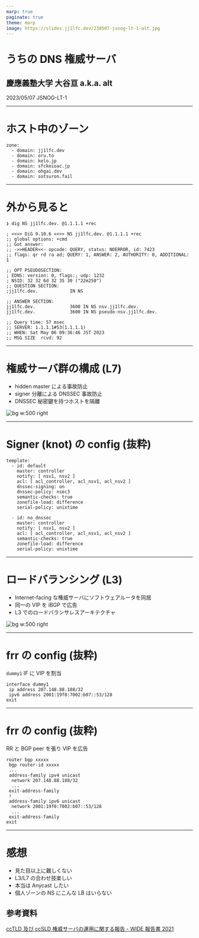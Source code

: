 ```yaml
---
marp: true
paginate: true
theme: marp
image: https://slides.jj1lfc.dev/230507-jsnog-lt-1-alt.jpg
---
```


# うちの DNS 権威サーバ

## 慶應義塾大学 大谷亘 a.k.a. alt

2023/05/07 JSNOG-LT-1

---

# ホスト中のゾーン

```
zone:
  - domain: jj1lfc.dev
  - domain: oru.to
  - domain: kelo.jp
  - domain: sfckeioac.jp
  - domain: ohgai.dev
  - domain: sotsuron.fail
```

---

# 外から見ると

```
❯ dig NS jj1lfc.dev. @1.1.1.1 +rec

; <<>> DiG 9.10.6 <<>> NS jj1lfc.dev. @1.1.1.1 +rec
;; global options: +cmd
;; Got answer:
;; ->>HEADER<<- opcode: QUERY, status: NOERROR, id: 7423
;; flags: qr rd ra ad; QUERY: 1, ANSWER: 2, AUTHORITY: 0, ADDITIONAL: 1

;; OPT PSEUDOSECTION:
; EDNS: version: 0, flags:; udp: 1232
; NSID: 32 32 6d 32 35 30 ("22m250")
;; QUESTION SECTION:
;jj1lfc.dev.            IN NS

;; ANSWER SECTION:
jj1lfc.dev.             3600 IN NS nsv.jj1lfc.dev.
jj1lfc.dev.             3600 IN NS pseudo-nsv.jj1lfc.dev.

;; Query time: 57 msec
;; SERVER: 1.1.1.1#53(1.1.1.1)
;; WHEN: Sat May 06 09:36:46 JST 2023
;; MSG SIZE  rcvd: 92
```

---

# 権威サーバ群の構成 (L7)

- hidden master による事故防止
- signer 分離による DNSSEC 事故防止
- DNSSEC 秘密鍵を持つホストを隔離

![bg w:500 right](https://kroki.io/mermaid/svg/eNp1jsEKwkAMRO9-xdB7CvYsHnrrVfoDtabdwpKVZK1-vrsLYsGa28ybDDP58BzdoBF9ewDscZ11uDuI0RgkavCeNQHgK0FUvSatiM6wZZYSYLnl_yK3AbH1-A80u6BOt53SO0YnkVU4liW5EqccvbAFv7Lax2_2_Fz466fBb8vdS4o=)

---

# Signer (knot) の config (抜粋)

```
template:
  - id: default
    master: controller
    notify: [ nsv1, nsv2 ]
    acl: [ acl_controller, acl_nsv1, acl_nsv2 ]
    dnssec-signing: on
    dnssec-policy: nsec3
    semantic-checks: true
    zonefile-load: difference
    serial-policy: unixtime

  - id: no_dnssec
    master: controller
    notify: [ nsv1, nsv2 ]
    acl: [ acl_controller, acl_nsv1, acl_nsv2 ]
    semantic-checks: true
    zonefile-load: difference
    serial-policy: unixtime
```

---

# ロードバランシング (L3)

- Internet-facing な権威サーバにソフトウェアルータを同居
- 同一の VIP を iBGP で広告
- L3 でのロードバランサレスアーキテクチャ

![bg w:500 right](https://kroki.io/mermaid/svg/eNptjj8LwkAMxff7FKFTHW5oZilYESehVLejw_XP2YK0krvq1zfXo4K2yyMvyS955jG-606Tg1smAOxU3Uk_OxjsK2EPXDSJYilnZ4gSxeJdOzSs5LjDUv7RuND4Q-OKxoX2n2AvZeRIG9PXkZTpfH7V1LYiIUKaeZidczgdL3lASMVFsSvDAm4t-M-0DL4nVXy4ZgH01s9TGCdn-6YVISBuBcTtgAAftGhirA==)

<!--
  flowchart TB
    subgraph nsv1
      nsd1[nsd]
      frr1[frr]
    end
    rtr1[rtr]
    subgraph nsv2
      nsd2[nsd]
      frr2[frr]
    end
    rtr2[rtr]
    nsd1 <--"traffic"-\-> rtr1 <--"traffic"--\> asbr

    frr1 <--"BGP ECMP"--\> rr[(RR)]
    frr2 <--"BGP ECMP"--\> rr
    rr <--"BGP"--\> asbr[(ASBR)]
    asbr <--\> outside

    nsd2 <--"traffic"--\> rtr2 <--"traffic"--\> asbr
-->

---

# frr の config (抜粋)

`dummy1` IF に VIP を割当

```
interface dummy1
 ip address 207.148.88.188/32
 ipv6 address 2001:19f0:7002:b07::53/128
exit
```

---

# frr の config (抜粋)

RR と BGP peer を張り VIP を広告

```
router bgp xxxxx
 bgp router-id xxxxx
 ...
 address-family ipv4 unicast
  network 207.148.88.188/32
  ...
 exit-address-family
 !
 address-family ipv6 unicast
  network 2001:19f0:7002:b07::53/128
  ...
 exit-address-family
exit
```

---

# 感想

- 見た目以上に難しくない
- L3/L7 の合わせ技楽しい
- 本当は Anycast したい
- 個人ゾーンの NS にこんな LB はいらない

## 参考資料

[ccTLD 及び ccSLD 権威サーバの運用に関する報告 - WIDE 報告書 2021](https://www.wide.ad.jp/About/report/pdf2021/usb/22_wide-memo-two-lbdns-ops-2021.pdf)
